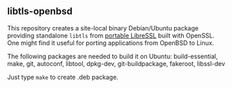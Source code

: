 libtls-openbsd
---------------

This repository creates a site-local binary Debian/Ubuntu package
providing standalone `libtls` from [portable LibreSSL](https://github.com/libressl-portable/portable) built with OpenSSL.
One might find it useful for porting applications from OpenBSD to Linux.

The following packages are needed to build it on Ubuntu:
    build-essential, make, git, autoconf, libtool, dpkg-dev, git-buildpackage, fakeroot, libssl-dev

Just type `make` to create .deb package.

